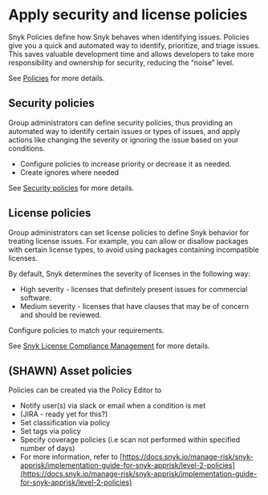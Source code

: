 # Apply security and license policies

Snyk Policies define how Snyk behaves when identifying issues. Policies give you a quick and automated way to identify, prioritize, and triage issues. This saves valuable development time and allows developers to take more responsibility and ownership for security, reducing the “noise” level.

See [Policies](../../../manage-risk/policies/) for more details.

## Security policies

Group administrators can define security policies, thus providing an automated way to identify certain issues or types of issues, and apply actions like changing the severity or ignoring the issue based on your conditions.&#x20;

* Configure policies to increase priority or decrease it as needed.&#x20;
* Create ignores where needed

See [Security policies](../../../manage-risk/policies/security-policies/) for more details.

## License policies

Group administrators can set license policies to define Snyk behavior for treating license issues. For example, you can allow or disallow packages with certain license types, to avoid using packages containing incompatible licenses.

By default, Snyk determines the severity of licenses in the following way:

* High severity - licenses that definitely present issues for commercial software.
* Medium severity - licenses that have clauses that may be of concern and should be reviewed.

Configure policies to match your requirements.

See [Snyk License Compliance Management](../../../scan-with-snyk/snyk-open-source/scan-open-source-libraries-and-licenses/snyk-license-compliance-management.md) for more details.



## (SHAWN) Asset policies

Policies can be created via the Policy Editor to&#x20;

* Notify user(s) via slack or email when a condition is met
* (JIRA - ready yet for this?)
* Set classification via policy
* Set tags via policy
* Specify coverage policies (i.e scan not performed within specified number of days)
* For more information, refer to [https://docs.snyk.io/manage-risk/snyk-apprisk/implementation-guide-for-snyk-apprisk/level-2-policies](https://docs.snyk.io/manage-risk/snyk-apprisk/implementation-guide-for-snyk-apprisk/level-2-policies)







